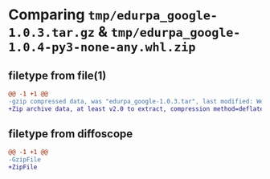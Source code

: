 # Comparing `tmp/edurpa_google-1.0.3.tar.gz` & `tmp/edurpa_google-1.0.4-py3-none-any.whl.zip`

## filetype from file(1)

```diff
@@ -1 +1 @@
-gzip compressed data, was "edurpa_google-1.0.3.tar", last modified: Wed Apr 17 15:54:04 2024, max compression
+Zip archive data, at least v2.0 to extract, compression method=deflate
```

## filetype from diffoscope

```diff
@@ -1 +1 @@
-GzipFile
+ZipFile
```

